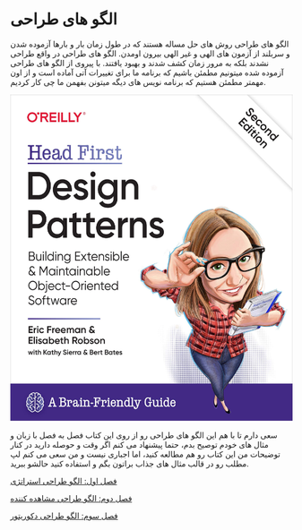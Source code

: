 # الگو های طراحی

الگو های طراحی روش های حل مساله هستند که در طول زمان بار و بارها آزموده شدن و سربلند از آزمون های الهی و غیر الهی بیرون اومدن. الگو های طراحی در واقع طراحی نشدند بلکه به مرور زمان کشف شدند و بهبود یافتند. با پیروی از الگو های طراحی آزموده شده میتونیم مطمئن باشیم که برنامه ما برای تغییرات آتی آماده است و از اون مهمتر مطمئن هستیم که برنامه نویس های دیگه میتونن بفهمن ما چی کار کردیم.


![Archer](/images/head-first.jpg)

سعی دارم تا با هم این الگو های طراحی رو از روی این کتاب فصل به فصل با زبان و مثال های خودم توصیح بدم، حتما پیشنهاد می کنم اگر وقت و حوصله دارید در کنار توضیحات من این کتاب رو هم مطالعه کنید، اما اجباری نیست و من سعی می کنم لپ مطلب رو در قالب مثال های جذاب براتون بگم و استفاده کنید حالشو ببرید.



[فصل اول: الگو طراحی استراتژی](https://github.com/sadeghesfahani/head-first-design-pattern/tree/main/strategy)

[فصل دوم: الگو طراحی مشاهده کننده](https://github.com/sadeghesfahani/head-first-design-pattern/tree/main/observer)

[فصل سوم: الگو طراحی دکوریتور](https://github.com/sadeghesfahani/head-first-design-pattern/tree/main/decorator)